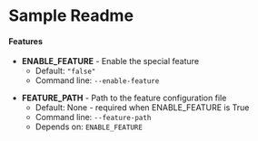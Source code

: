 # Sample Readme

<!-- BEGIN_GENERATED_OPTIONS -->
#### Features

- **ENABLE_FEATURE** - Enable the special feature
  - Default: `"false"`
  - Command line: `--enable-feature`

* **FEATURE_PATH** - Path to the feature configuration file
  - Default: None - required when ENABLE_FEATURE is True
  - Command line: `--feature-path`
  - Depends on: `ENABLE_FEATURE`


<!-- END_GENERATED_OPTIONS -->